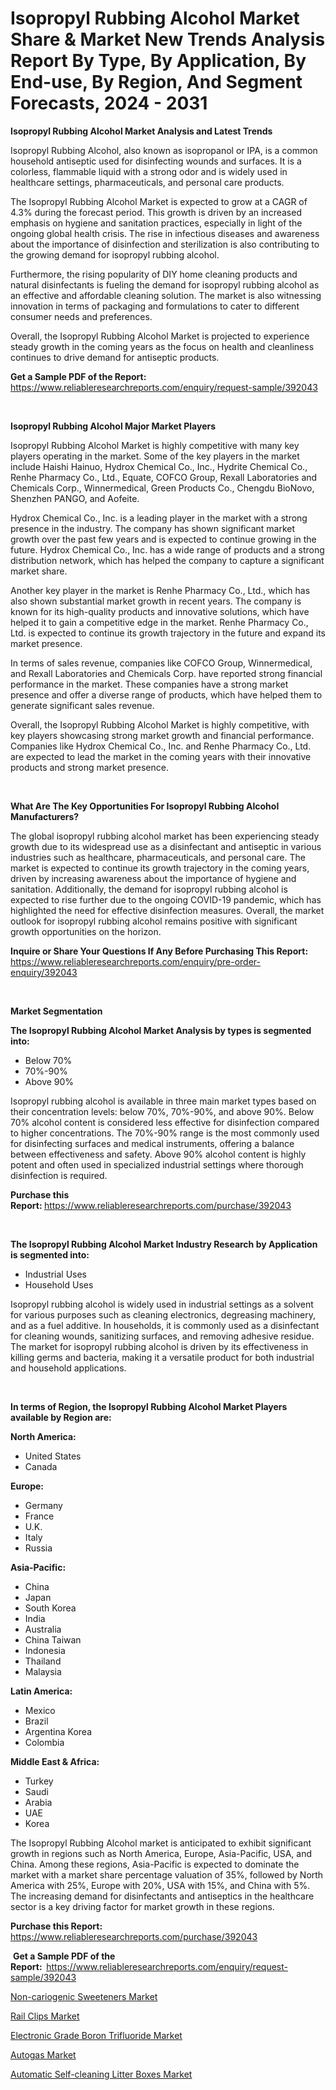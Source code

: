 <p><h1>Isopropyl Rubbing Alcohol Market Share & Market New Trends Analysis Report By Type, By Application, By End-use, By Region, And Segment Forecasts, 2024 - 2031</h1></p><p><strong>Isopropyl Rubbing Alcohol Market Analysis and Latest Trends</strong></p>
<p><p>Isopropyl Rubbing Alcohol, also known as isopropanol or IPA, is a common household antiseptic used for disinfecting wounds and surfaces. It is a colorless, flammable liquid with a strong odor and is widely used in healthcare settings, pharmaceuticals, and personal care products.</p><p>The Isopropyl Rubbing Alcohol Market is expected to grow at a CAGR of 4.3% during the forecast period. This growth is driven by an increased emphasis on hygiene and sanitation practices, especially in light of the ongoing global health crisis. The rise in infectious diseases and awareness about the importance of disinfection and sterilization is also contributing to the growing demand for isopropyl rubbing alcohol.</p><p>Furthermore, the rising popularity of DIY home cleaning products and natural disinfectants is fueling the demand for isopropyl rubbing alcohol as an effective and affordable cleaning solution. The market is also witnessing innovation in terms of packaging and formulations to cater to different consumer needs and preferences.</p><p>Overall, the Isopropyl Rubbing Alcohol Market is projected to experience steady growth in the coming years as the focus on health and cleanliness continues to drive demand for antiseptic products.</p></p>
<p><strong>Get a Sample PDF of the Report:&nbsp;</strong> <a href="https://www.reliableresearchreports.com/enquiry/request-sample/392043">https://www.reliableresearchreports.com/enquiry/request-sample/392043</a></p>
<p>&nbsp;</p>
<p><strong>Isopropyl Rubbing Alcohol Major Market Players</strong></p>
<p><p>Isopropyl Rubbing Alcohol Market is highly competitive with many key players operating in the market. Some of the key players in the market include Haishi Hainuo, Hydrox Chemical Co., Inc., Hydrite Chemical Co., Renhe Pharmacy Co., Ltd., Equate, COFCO Group, Rexall Laboratories and Chemicals Corp., Winnermedical, Green Products Co., Chengdu BioNovo, Shenzhen PANGO, and Aofeite.</p><p>Hydrox Chemical Co., Inc. is a leading player in the market with a strong presence in the industry. The company has shown significant market growth over the past few years and is expected to continue growing in the future. Hydrox Chemical Co., Inc. has a wide range of products and a strong distribution network, which has helped the company to capture a significant market share.</p><p>Another key player in the market is Renhe Pharmacy Co., Ltd., which has also shown substantial market growth in recent years. The company is known for its high-quality products and innovative solutions, which have helped it to gain a competitive edge in the market. Renhe Pharmacy Co., Ltd. is expected to continue its growth trajectory in the future and expand its market presence.</p><p>In terms of sales revenue, companies like COFCO Group, Winnermedical, and Rexall Laboratories and Chemicals Corp. have reported strong financial performance in the market. These companies have a strong market presence and offer a diverse range of products, which have helped them to generate significant sales revenue.</p><p>Overall, the Isopropyl Rubbing Alcohol Market is highly competitive, with key players showcasing strong market growth and financial performance. Companies like Hydrox Chemical Co., Inc. and Renhe Pharmacy Co., Ltd. are expected to lead the market in the coming years with their innovative products and strong market presence.</p></p>
<p>&nbsp;</p>
<p><strong>What Are The Key Opportunities For Isopropyl Rubbing Alcohol Manufacturers?</strong></p>
<p><p>The global isopropyl rubbing alcohol market has been experiencing steady growth due to its widespread use as a disinfectant and antiseptic in various industries such as healthcare, pharmaceuticals, and personal care. The market is expected to continue its growth trajectory in the coming years, driven by increasing awareness about the importance of hygiene and sanitation. Additionally, the demand for isopropyl rubbing alcohol is expected to rise further due to the ongoing COVID-19 pandemic, which has highlighted the need for effective disinfection measures. Overall, the market outlook for isopropyl rubbing alcohol remains positive with significant growth opportunities on the horizon.</p></p>
<p><strong>Inquire or Share Your Questions If Any Before Purchasing This Report:</strong> <a href="https://www.reliableresearchreports.com/enquiry/pre-order-enquiry/392043">https://www.reliableresearchreports.com/enquiry/pre-order-enquiry/392043</a></p>
<p>&nbsp;</p>
<p><strong>Market Segmentation</strong></p>
<p><strong>The Isopropyl Rubbing Alcohol Market Analysis by types is segmented into:</strong></p>
<p><ul><li>Below 70%</li><li>70%-90%</li><li>Above 90%</li></ul></p>
<p><p>Isopropyl rubbing alcohol is available in three main market types based on their concentration levels: below 70%, 70%-90%, and above 90%. Below 70% alcohol content is considered less effective for disinfection compared to higher concentrations. The 70%-90% range is the most commonly used for disinfecting surfaces and medical instruments, offering a balance between effectiveness and safety. Above 90% alcohol content is highly potent and often used in specialized industrial settings where thorough disinfection is required.</p></p>
<p><strong>Purchase this Report:&nbsp;</strong><a href="https://www.reliableresearchreports.com/purchase/392043">https://www.reliableresearchreports.com/purchase/392043</a></p>
<p>&nbsp;</p>
<p><strong>The Isopropyl Rubbing Alcohol Market Industry Research by Application is segmented into:</strong></p>
<p><ul><li>Industrial Uses</li><li>Household Uses</li></ul></p>
<p><p>Isopropyl rubbing alcohol is widely used in industrial settings as a solvent for various purposes such as cleaning electronics, degreasing machinery, and as a fuel additive. In households, it is commonly used as a disinfectant for cleaning wounds, sanitizing surfaces, and removing adhesive residue. The market for isopropyl rubbing alcohol is driven by its effectiveness in killing germs and bacteria, making it a versatile product for both industrial and household applications.</p></p>
<p>&nbsp;</p>
<p><strong>In terms of Region, the Isopropyl Rubbing Alcohol Market Players available by Region are:</strong></p>
<p>
    <p> <strong> North America: </strong>
        <ul>
            <li>United States</li>
            <li>Canada</li>
        </ul>
        </p> 
    <p> <strong> Europe: </strong>
        <ul>
            <li>Germany</li>
            <li>France</li>
            <li>U.K.</li>
            <li>Italy</li>
            <li>Russia</li>
        </ul>
        </p> 
    <p> <strong> Asia-Pacific: </strong>
        <ul>
            <li>China</li>
            <li>Japan</li>
            <li>South Korea</li>
            <li>India</li>
            <li>Australia</li>
            <li>China Taiwan</li>
            <li>Indonesia</li>
            <li>Thailand</li>
            <li>Malaysia</li>
        </ul>
        </p> 
    <p> <strong> Latin America: </strong>
        <ul>
            <li>Mexico</li>
            <li>Brazil</li>
            <li>Argentina Korea</li>
            <li>Colombia</li>
        </ul>
        </p> 
    <p> <strong> Middle East & Africa: </strong>
        <ul>
            <li>Turkey</li>
            <li>Saudi</li>
            <li>Arabia</li>
            <li>UAE</li>
            <li>Korea</li>
        </ul>
    </p>
    </p>
<p><p>The Isopropyl Rubbing Alcohol market is anticipated to exhibit significant growth in regions such as North America, Europe, Asia-Pacific, USA, and China. Among these regions, Asia-Pacific is expected to dominate the market with a market share percentage valuation of 35%, followed by North America with 25%, Europe with 20%, USA with 15%, and China with 5%. The increasing demand for disinfectants and antiseptics in the healthcare sector is a key driving factor for market growth in these regions.</p></p>
<p><strong>Purchase this Report: </strong><a href="https://www.reliableresearchreports.com/purchase/392043">https://www.reliableresearchreports.com/purchase/392043</a></p>
<p>&nbsp;<strong>Get a Sample PDF of the Report:&nbsp;&nbsp;</strong><a href="https://www.reliableresearchreports.com/enquiry/request-sample/392043">https://www.reliableresearchreports.com/enquiry/request-sample/392043</a></p>
<p><strong></strong></p>
<p><p><a href="https://simplistic-meeting-7ee.notion.site/Non-cariogenic-Sweeteners-Market-Furnish-Information-about-Market-Size-Market-Share-Market-Dynamic-3e339dde436a4c3c9d2f41c679a0c385">Non-cariogenic Sweeteners Market</a></p><p><a href="https://view.publitas.com/reportprime-1/rail-clips-market-provides-detailed-segmentation-of-this-market-based-on-type-application-and-region-and-forecast-for-the-period-from-2024-2031/">Rail Clips Market</a></p><p><a href="https://eight-handstand-8fb.notion.site/Electronic-Grade-Boron-Trifluoride-Market-Size-Global-Industry-Overview-Market-Segmentation-and-Fo-2aa6e5f5180a48a9a339f84ee9f950f7">Electronic Grade Boron Trifluoride Market</a></p><p><a href="https://view.publitas.com/reportprime-1/autogas-market-with-the-goal-of-estimating-the-market-size-and-future-growth-potential-of-various-market-segments-based-on-component-applications-end-user-and-region/">Autogas Market</a></p><p><a href="https://skillful-vermicelli-b89.notion.site/Automatic-Self-cleaning-Litter-Boxes-Market-Research-Report-Provides-thorough-Industry-Overview-whi-fc35a6e94d044459b07a98411c9bdbd1">Automatic Self-cleaning Litter Boxes Market</a></p></p>